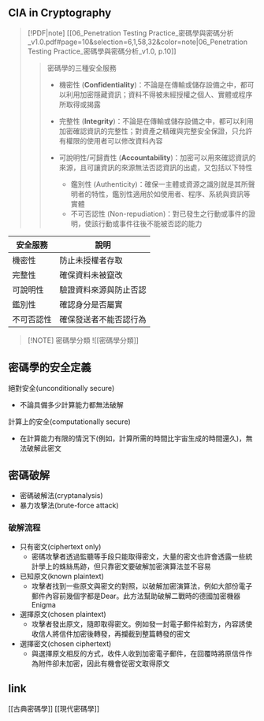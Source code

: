 ## CIA in Cryptography

> [!PDF|note] [[06_Penetration Testing Practice_密碼學與密碼分析_v1.0.pdf#page=10&selection=6,1,58,32&color=note|06_Penetration Testing Practice_密碼學與密碼分析_v1.0, p.10]]
> >  密碼學的三種安全服務
> >  - 機密性 (**Confidentiality**)：不論是在傳輸或儲存設備之中，都可以利用加密隱藏資訊；資料不得被未經授權之個人、實體或程序所取得或揭露
> >  
> >  - 完整性 (**Integrity**)：不論是在傳輸或儲存設備之中，都可以利用加密確認資訊的完整性；對資產之精確與完整安全保證，只允許有權限的使用者可以修改資料內容
> >  
> >  - 可說明性/可歸責性 (**Accountability**)：加密可以用來確認資訊的來源，且可讓資訊的來源無法否認資訊的出處，又包括以下特性
> > 	 - 鑑別性 (Authenticity)：確保一主體或資源之識別就是其所聲明者的特性，鑑別性適用於如使用者、程序、系統與資訊等實體
> > 	 - 不可否認性 (Non-repudiation)：對已發生之行動或事件的證明，使該行動或事件往後不能被否認的能力

| 安全服務  | 說明          |
| ----- | ----------- |
| 機密性   | 防止未授權者存取    |
| 完整性   | 確保資料未被竄改    |
| 可說明性  | 驗證資料來源與防止否認 |
| 鑑別性   | 確認身分是否屬實    |
| 不可否認性 | 確保發送者不能否認行為 |

> [!NOTE] 密碼學分類
> ![[密碼學分類]]

## 密碼學的安全定義

絕對安全(unconditionally secure)
- 不論具備多少計算能力都無法破解

計算上的安全(computationally secure)
- 在計算能力有限的情況下(例如，計算所需的時間比宇宙生成的時間還久)，無法破解此密文

## 密碼破解

- 密碼破解法(cryptanalysis)
- 暴力攻擊法(brute-force attack)
### 破解流程
- 只有密文(ciphertext only) 
	- 密碼攻擊者透過監聽等手段只能取得密文，大量的密文也許會透露一些統計學上的蛛絲馬跡，但只靠密文要破解加密演算法並不容易
- 已知原文(known plaintext)
	- 攻擊者找到一些原文與密文的對照，以破解加密演算法，例如大部份電子郵件內容前幾個字都是Dear。此方法幫助破解二戰時的德國加密機器Enigma
- 選擇原文(chosen plaintext) 
	- 攻擊者發出原文，隨即取得密文。例如發一封電子郵件給對方，內容誘使收信人將信件加密後轉發，再攔截到整篇轉發的密文
- 選擇密文(chosen ciphertext) 
	- 與選擇原文相反的方式，收件人收到加密電子郵件，在回覆時將原信件作為附件卻未加密，因此有機會從密文取得原文

## link
[[古典密碼學]]
[[現代密碼學]]